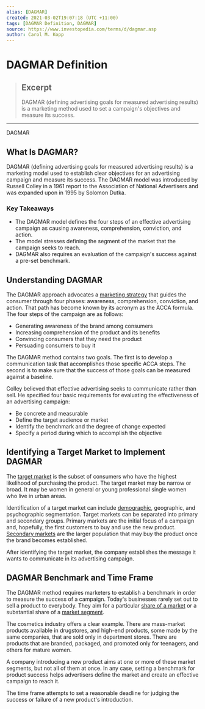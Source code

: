 ```yaml
---
alias: [DAGMAR]
created: 2021-03-02T19:07:18 (UTC +11:00)
tags: [DAGMAR Definition, DAGMAR]
source: https://www.investopedia.com/terms/d/dagmar.asp
author: Carol M. Kopp
---
```


# DAGMAR Definition

> ## Excerpt
> DAGMAR (defining advertising goals for measured advertising results) is a marketing method used to set a campaign's objectives and measure its success.

---

DAGMAR
## What Is DAGMAR?

DAGMAR (defining advertising goals for measured advertising results) is a marketing model used to establish clear objectives for an advertising campaign and measure its success. The DAGMAR model was introduced by Russell Colley in a 1961 report to the Association of National Advertisers and was expanded upon in 1995 by Solomon Dutka.

### Key Takeaways

-   The DAGMAR model defines the four steps of an effective advertising campaign as causing awareness, comprehension, conviction, and action.
-   The model stresses defining the segment of the market that the campaign seeks to reach.
-   DAGMAR also requires an evaluation of the campaign's success against a pre-set benchmark.

## Understanding DAGMAR

The DAGMAR approach advocates a [marketing strategy](https://www.investopedia.com/terms/m/marketing-strategy.asp) that guides the consumer through four phases: awareness, comprehension, conviction, and action. That path has become known by its acronym as the ACCA formula. The four steps of the campaign are as follows:

-   Generating awareness of the brand among consumers
-   Increasing comprehension of the product and its benefits
-   Convincing consumers that they need the product
-   Persuading consumers to buy it

The DAGMAR method contains two goals. The first is to develop a communication task that accomplishes those specific ACCA steps. The second is to make sure that the success of those goals can be measured against a baseline.

Colley believed that effective advertising seeks to communicate rather than sell. He specified four basic requirements for evaluating the effectiveness of an advertising campaign: 

-   Be concrete and measurable
-   Define the target audience or market
-   Identify the benchmark and the degree of change expected
-   Specify a period during which to accomplish the objective

## Identifying a Target Market to Implement DAGMAR

The [target market](https://www.investopedia.com/terms/t/target-market.asp) is the subset of consumers who have the highest likelihood of purchasing the product. The target market may be narrow or broad. It may be women in general or young professional single women who live in urban areas.

Identification of a target market can include [demographic](https://www.investopedia.com/terms/d/demographics.asp), geographic, and psychographic segmentation. Target markets can be separated into primary and secondary groups. Primary markets are the initial focus of a campaign and, hopefully, the first customers to buy and use the new product. [Secondary markets](https://www.investopedia.com/terms/s/secondarymarket.asp) are the larger population that may buy the product once the brand becomes established.

After identifying the target market, the company establishes the message it wants to communicate in its advertising campaign.

## DAGMAR Benchmark and Time Frame

The DAGMAR method requires marketers to establish a benchmark in order to measure the success of a campaign. Today's businesses rarely set out to sell a product to everybody. They aim for a particular [share of a market](https://www.investopedia.com/terms/m/marketshare.asp) or a substantial share of a [market segment](https://www.investopedia.com/terms/m/market-segment.asp).

The cosmetics industry offers a clear example. There are mass-market products available in drugstores, and high-end products, some made by the same companies, that are sold only in department stores. There are products that are branded, packaged, and promoted only for teenagers, and others for mature women.

A company introducing a new product aims at one or more of these market segments, but not all of them at once. In any case, setting a benchmark for product success helps advertisers define the market and create an effective campaign to reach it.

The time frame attempts to set a reasonable deadline for judging the success or failure of a new product's introduction.
